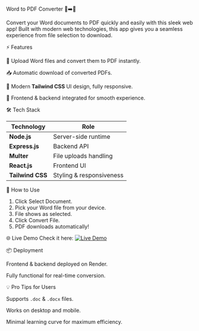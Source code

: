 Word to PDF Converter 📝➡️📄


Convert your Word documents to PDF quickly and easily with this sleek web app! Built with modern web technologies, this app gives you a seamless experience from file selection to download.

⚡ Features

🚀 Upload Word files and convert them to PDF instantly.

📥 Automatic download of converted PDFs.

🎨 Modern **Tailwind CSS** UI design, fully responsive.

🔗 Frontend & backend integrated for smooth experience.



🛠️ Tech Stack

| Technology       | Role                     |
| ---------------- | ------------------------ |
| **Node.js**      | Server-side runtime      |
| **Express.js**   | Backend API              |
| **Multer**       | File uploads handling    |
| **React.js**     | Frontend UI              |
| **Tailwind CSS** | Styling & responsiveness |





🎯 How to Use
1. Click Select Document.
2. Pick your Word file from your device.
3. File shows as selected.
4. Click Convert File.
5. PDF downloads automatically!




🌐 Live Demo
Check it here: [![Live Demo](https://img.shields.io/badge/Live-Demo-blue?style=for-the-badge)](https://convoapp-frontend.onrender.com)




📦 Deployment

 Frontend & backend deployed on Render.
 
 Fully functional for real-time conversion.




💡 Pro Tips for Users

Supports `.doc` & `.docx` files.

Works on  desktop and mobile.

Minimal learning curve for maximum efficiency.




